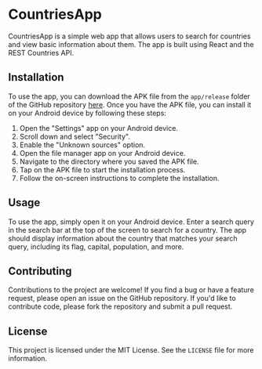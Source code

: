 # CountriesApp

CountriesApp is a simple web app that allows users to search for countries and view basic information about them. The app is built using React and the REST Countries API.

## Installation

To use the app, you can download the APK file from the `app/release` folder of the GitHub repository [here](https://github.com/nintenfox/CountriesApp/tree/master/app/release). Once you have the APK file, you can install it on your Android device by following these steps:

1. Open the "Settings" app on your Android device.
2. Scroll down and select "Security".
3. Enable the "Unknown sources" option.
4. Open the file manager app on your Android device.
5. Navigate to the directory where you saved the APK file.
6. Tap on the APK file to start the installation process.
7. Follow the on-screen instructions to complete the installation.

## Usage

To use the app, simply open it on your Android device. Enter a search query in the search bar at the top of the screen to search for a country. The app should display information about the country that matches your search query, including its flag, capital, population, and more.

## Contributing

Contributions to the project are welcome! If you find a bug or have a feature request, please open an issue on the GitHub repository. If you'd like to contribute code, please fork the repository and submit a pull request.

## License

This project is licensed under the MIT License. See the `LICENSE` file for more information.
